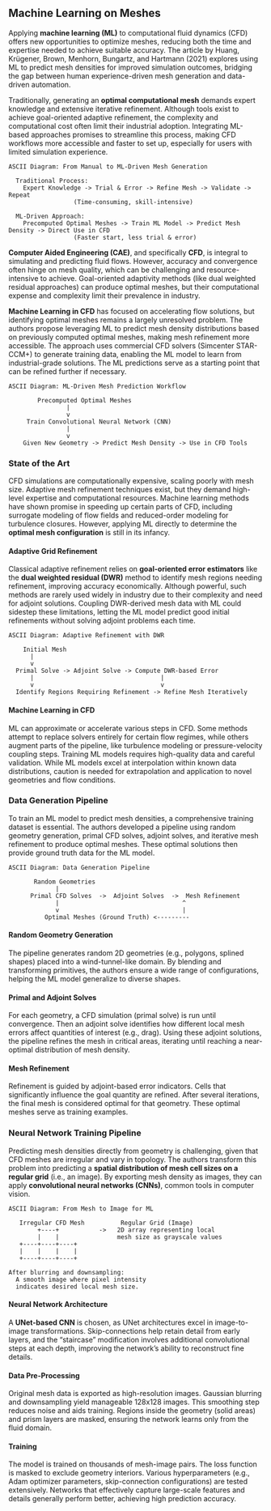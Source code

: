 ## Machine Learning on Meshes

Applying **machine learning (ML)** to computational fluid dynamics (CFD) offers new opportunities to optimize meshes, reducing both the time and expertise needed to achieve suitable accuracy. The article by Huang, Krügener, Brown, Menhorn, Bungartz, and Hartmann (2021) explores using ML to predict mesh densities for improved simulation outcomes, bridging the gap between human experience-driven mesh generation and data-driven automation.

Traditionally, generating an **optimal computational mesh** demands expert knowledge and extensive iterative refinement. Although tools exist to achieve goal-oriented adaptive refinement, the complexity and computational cost often limit their industrial adoption. Integrating ML-based approaches promises to streamline this process, making CFD workflows more accessible and faster to set up, especially for users with limited simulation experience.

```
ASCII Diagram: From Manual to ML-Driven Mesh Generation

  Traditional Process:
    Expert Knowledge -> Trial & Error -> Refine Mesh -> Validate -> Repeat
                  (Time-consuming, skill-intensive)

  ML-Driven Approach:
    Precomputed Optimal Meshes -> Train ML Model -> Predict Mesh Density -> Direct Use in CFD
                  (Faster start, less trial & error)
```

**Computer Aided Engineering (CAE)**, and specifically **CFD**, is integral to simulating and predicting fluid flows. However, accuracy and convergence often hinge on mesh quality, which can be challenging and resource-intensive to achieve. Goal-oriented adaptivity methods (like dual weighted residual approaches) can produce optimal meshes, but their computational expense and complexity limit their prevalence in industry.

**Machine Learning in CFD** has focused on accelerating flow solutions, but identifying optimal meshes remains a largely unresolved problem. The authors propose leveraging ML to predict mesh density distributions based on previously computed optimal meshes, making mesh refinement more accessible. The approach uses commercial CFD solvers (Simcenter STAR-CCM+) to generate training data, enabling the ML model to learn from industrial-grade solutions. The ML predictions serve as a starting point that can be refined further if necessary.

```
ASCII Diagram: ML-Driven Mesh Prediction Workflow

        Precomputed Optimal Meshes
                |
                v
     Train Convolutional Neural Network (CNN)
                |
                v
    Given New Geometry -> Predict Mesh Density -> Use in CFD Tools
```

### State of the Art

CFD simulations are computationally expensive, scaling poorly with mesh size. Adaptive mesh refinement techniques exist, but they demand high-level expertise and computational resources. Machine learning methods have shown promise in speeding up certain parts of CFD, including surrogate modeling of flow fields and reduced-order modeling for turbulence closures. However, applying ML directly to determine the **optimal mesh configuration** is still in its infancy.

#### Adaptive Grid Refinement

Classical adaptive refinement relies on **goal-oriented error estimators** like the **dual weighted residual (DWR)** method to identify mesh regions needing refinement, improving accuracy economically. Although powerful, such methods are rarely used widely in industry due to their complexity and need for adjoint solutions. Coupling DWR-derived mesh data with ML could sidestep these limitations, letting the ML model predict good initial refinements without solving adjoint problems each time.

```
ASCII Diagram: Adaptive Refinement with DWR

    Initial Mesh
      |
      v
  Primal Solve -> Adjoint Solve -> Compute DWR-based Error
      |                                   |
      v                                   v
  Identify Regions Requiring Refinement -> Refine Mesh Iteratively
```

#### Machine Learning in CFD

ML can approximate or accelerate various steps in CFD. Some methods attempt to replace solvers entirely for certain flow regimes, while others augment parts of the pipeline, like turbulence modeling or pressure-velocity coupling steps. Training ML models requires high-quality data and careful validation. While ML models excel at interpolation within known data distributions, caution is needed for extrapolation and application to novel geometries and flow conditions.

### Data Generation Pipeline

To train an ML model to predict mesh densities, a comprehensive training dataset is essential. The authors developed a pipeline using random geometry generation, primal CFD solves, adjoint solves, and iterative mesh refinement to produce optimal meshes. These optimal solutions then provide ground truth data for the ML model.

```
ASCII Diagram: Data Generation Pipeline

       Random Geometries
             |
      Primal CFD Solves  ->  Adjoint Solves  ->  Mesh Refinement
             |                                  ^
             v                                  |
          Optimal Meshes (Ground Truth) <---------
```

#### Random Geometry Generation

The pipeline generates random 2D geometries (e.g., polygons, splined shapes) placed into a wind-tunnel-like domain. By blending and transforming primitives, the authors ensure a wide range of configurations, helping the ML model generalize to diverse shapes.

#### Primal and Adjoint Solves

For each geometry, a CFD simulation (primal solve) is run until convergence. Then an adjoint solve identifies how different local mesh errors affect quantities of interest (e.g., drag). Using these adjoint solutions, the pipeline refines the mesh in critical areas, iterating until reaching a near-optimal distribution of mesh density.

#### Mesh Refinement

Refinement is guided by adjoint-based error indicators. Cells that significantly influence the goal quantity are refined. After several iterations, the final mesh is considered optimal for that geometry. These optimal meshes serve as training examples.

### Neural Network Training Pipeline

Predicting mesh densities directly from geometry is challenging, given that CFD meshes are irregular and vary in topology. The authors transform this problem into predicting a **spatial distribution of mesh cell sizes on a regular grid** (i.e., an image). By exporting mesh density as images, they can apply **convolutional neural networks (CNNs)**, common tools in computer vision.

```
ASCII Diagram: From Mesh to Image for ML

   Irregular CFD Mesh          Regular Grid (Image)
        +----+           ->   2D array representing local
        |    |                mesh size as grayscale values
   +----+----+----+
   |    |    |    |
   +----+----+----+
   
After blurring and downsampling:
  A smooth image where pixel intensity
  indicates desired local mesh size.
```

#### Neural Network Architecture

A **UNet-based CNN** is chosen, as UNet architectures excel in image-to-image transformations. Skip-connections help retain detail from early layers, and the “staircase” modification involves additional convolutional steps at each depth, improving the network’s ability to reconstruct fine details.

#### Data Pre-Processing

Original mesh data is exported as high-resolution images. Gaussian blurring and downsampling yield manageable 128x128 images. This smoothing step reduces noise and aids training. Regions inside the geometry (solid areas) and prism layers are masked, ensuring the network learns only from the fluid domain.

#### Training

The model is trained on thousands of mesh-image pairs. The loss function is masked to exclude geometry interiors. Various hyperparameters (e.g., Adam optimizer parameters, skip-connection configurations) are tested extensively. Networks that effectively capture large-scale features and details generally perform better, achieving high prediction accuracy.
